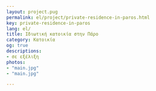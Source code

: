 ```yaml
---
layout: project.pug
permalink: el/project/private-residence-in-paros.html
key: private-residence-in-paros
lang: el/
title: Ιδιωτική κατοικία στην Πάρο
category: Κατοικία
og: true
descriptions:
- σε εξέλιξη
photos:
- "main.jpg"
- "main.jpg"

---
```

